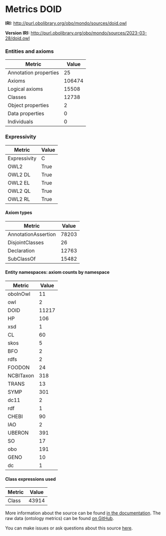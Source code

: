 # Metrics DOID

**IRI:** http://purl.obolibrary.org/obo/mondo/sources/doid.owl

**Version IRI:** http://purl.obolibrary.org/obo/mondo/sources/2023-03-28/doid.owl

### Entities and axioms

| Metric | Value |
| ------ | ----- |
| Annotation properties | 25 |
| Axioms | 106474 |
| Logical axioms | 15508 |
| Classes | 12738 |
| Object properties | 2 |
| Data properties | 0 |
| Individuals | 0 |


### Expressivity

| Metric | Value |
| ------ | ----- |
| Expressivity | C |
| OWL2 | True |
| OWL2 DL | True |
| OWL2 EL | True |
| OWL2 QL | True |
| OWL2 RL | True |

#### Axiom types

| Metric | Value |
| ------ | ----- |
| AnnotationAssertion | 78203 |
| DisjointClasses | 26 |
| Declaration | 12763 |
| SubClassOf | 15482 |


#### Entity namespaces: axiom counts by namespace

| Metric | Value |
| ------ | ----- |
| oboInOwl | 11 |
| owl | 2 |
| DOID | 11217 |
| HP | 106 |
| xsd | 1 |
| CL | 60 |
| skos | 5 |
| BFO | 2 |
| rdfs | 2 |
| FOODON | 24 |
| NCBITaxon | 318 |
| TRANS | 13 |
| SYMP | 301 |
| dc11 | 2 |
| rdf | 1 |
| CHEBI | 90 |
| IAO | 2 |
| UBERON | 391 |
| SO | 17 |
| obo | 191 |
| GENO | 10 |
| dc | 1 |


#### Class expressions used

| Metric | Value |
| ------ | ----- |
| Class | 43914 |


More information about the source can be found [in the documentation](../sources.md). The raw data (ontology metrics) can be found [on GitHub](https://github.com/monarch-initiative/mondo-ingest/tree/main/src/ontology/metadata).

You can make issues or ask questions about this source [here](https://github.com/monarch-initiative/mondo-ingest/issues).

